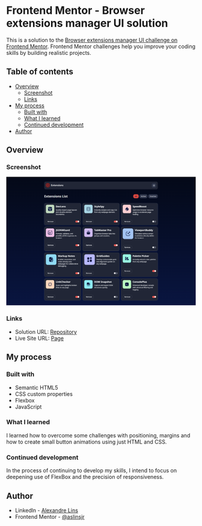 # Frontend Mentor -  Browser extensions manager UI solution

This is a solution to the [Browser extensions manager UI challenge on Frontend Mentor](https://www.frontendmentor.io/challenges/browser-extension-manager-ui-yNZnOfsMAp). Frontend Mentor challenges help you improve your coding skills by building realistic projects. 

## Table of contents

- [Overview](#overview)
  - [Screenshot](#screenshot)
  - [Links](#links)
- [My process](#my-process)
  - [Built with](#built-with)
  - [What I learned](#what-i-learned)
  - [Continued development](#continued-development)
- [Author](#author)

## Overview

### Screenshot

![](./assets/printscreen.png)

### Links

- Solution URL: [Repository](https://github.com/aslinsjr/browser-extensions-manager-ui)
- Live Site URL: [Page](https://aslinsjr.github.io/browser-extensions-manager-ui/)

## My process

### Built with

- Semantic HTML5
- CSS custom properties
- Flexbox
- JavaScript

### What I learned

I learned how to overcome some challenges with positioning, margins and how to create small button animations using just HTML and CSS.

### Continued development

In the process of continuing to develop my skills, I intend to focus on deepening use of FlexBox and the precision of responsiveness.

## Author

- Linkedln - [Alexandre Lins](https://www.linkedin.com/in/aslinsjr/)
- Frontend Mentor - [@aslinsjr](https://www.frontendmentor.io/profile/aslinsjr)

